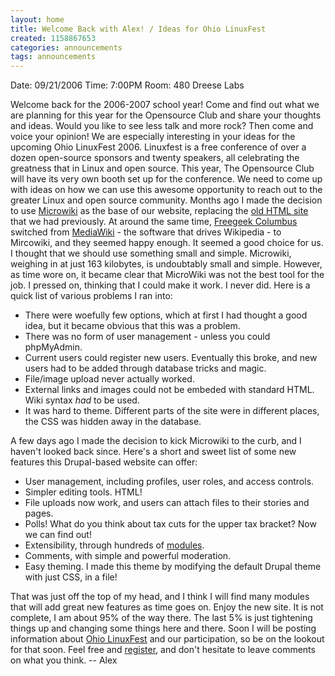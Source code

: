 ```yaml
---
layout: home
title: Welcome Back with Alex! / Ideas for Ohio LinuxFest
created: 1158867653
categories: announcements
tags: announcements
---
```

Date: 09/21/2006
Time: 7:00PM
Room: 480 Dreese Labs

Welcome back for the 2006-2007 school year! Come and find out what we are planning for this year for the Opensource Club and share your thoughts and ideas. Would you like to see less talk and more rock? Then come and voice your opinion! We are especially interesting in your ideas for the upcoming Ohio LinuxFest 2006\. Linuxfest is a free conference of over a dozen open-source sponsors and twenty speakers, all celebrating the greatness that in Linux and open source. This year, The Opensource Club will have its very own booth set up for the conference. We need to come up with ideas on how we can use this awesome opportunity to reach out to the greater Linux and open source community. Months ago I made the decision to use [Microwiki](http://opensource.osu.edu/microwiki) as the base of our website, replacing the [old HTML site](http://opensource.osu.edu/old_site/) that we had previously. At around the same time, [Freegeek Columbus](http://freegeekcolumbus.org/) switched from [MediaWiki](http://www.mediawiki.org) - the software that drives Wikipedia - to Mircowiki, and they seemed happy enough. It seemed a good choice for us. I thought that we should use something small and simple. Microwiki, weighing in at just 163 kilobytes, is undoubtably small and simple. However, as time wore on, it became clear that MicroWiki was not the best tool for the job. I pressed on, thinking that I could make it work. I never did. Here is a quick list of various problems I ran into:

*   There were woefully few options, which at first I had thought a good idea, but it became obvious that this was a problem.
*   There was no form of user management - unless you could phpMyAdmin.
*   Current users could register new users. Eventually this broke, and new users had to be added through database tricks and magic.
*   File/image upload never actually worked.
*   External links and images could not be embeded with standard HTML. Wiki syntax _had_ to be used.
*   It was hard to theme. Different parts of the site were in different places, the CSS was hidden away in the database.

A few days ago I made the decision to kick Microwiki to the curb, and I haven't looked back since. Here's a short and sweet list of some new features this Drupal-based website can offer:

*   User management, including profiles, user roles, and access controls.
*   Simpler editing tools. HTML!
*   File uploads now work, and users can attach files to their stories and pages.
*   Polls! What do you think about tax cuts for the upper tax bracket? Now we can find out!
*   Extensibility, through hundreds of [modules](http://drupal.org/project/Modules).
*   Comments, with simple and powerful moderation.
*   Easy theming. I made this theme by modifying the default Drupal theme with just CSS, in a file!

That was just off the top of my head, and I think I will find many modules that will add great new features as time goes on. Enjoy the new site. It is not complete, I am about 95% of the way there. The last 5% is just tightening things up and changing some things here and there. Soon I will be posting information about [Ohio LinuxFest](http://www.ohiolinux.org) and our participation, so be on the lookout for that soon. Feel free and [register](http://opensource.cse.ohio-state.edu/?q=user/register), and don't hesitate to leave comments on what you think. -- Alex
